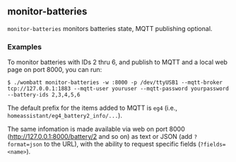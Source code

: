 ## monitor-batteries
`monitor-batteries` monitors batteries state, MQTT publishing optional.

### Examples
To monitor batteries with IDs 2 thru 6, and publish to MQTT and a local web page on port 8000, you can run:
~~~
$ ./wombatt monitor-batteries -w :8000 -p /dev/ttyUSB1 --mqtt-broker tcp://127.0.0.1:1883 --mqtt-user youruser --mqtt-password yourpassword --battery-ids 2,3,4,5,6
~~~

The default prefix for the items added to MQTT is `eg4` (i.e., `homeassistant/eg4_battery2_info/...`).

The same infomation is made available via web on port 8000
(http://127.0.0.1:8000/battery/2 and so on) as text or JSON (add
`?format=json` to the URL), with the ability to request specific
fields (`?fields=<name>`).

